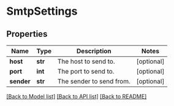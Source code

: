 # SmtpSettings

## Properties
Name | Type | Description | Notes
------------ | ------------- | ------------- | -------------
**host** | **str** | The host to send to. | [optional] 
**port** | **int** | The port to send to. | [optional] 
**sender** | **str** | The sender to send from. | [optional] 

[[Back to Model list]](../README.md#documentation-for-models) [[Back to API list]](../README.md#documentation-for-api-endpoints) [[Back to README]](../README.md)

